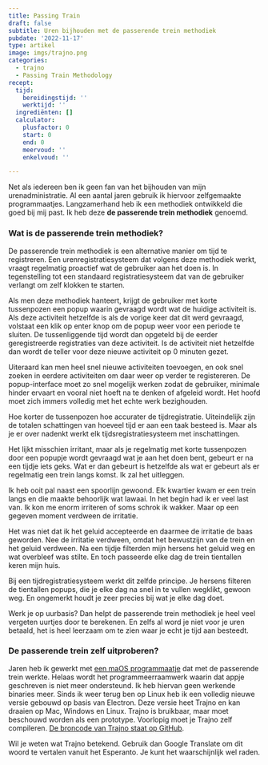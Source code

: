 ```yaml
---
title: Passing Train
draft: false
subtitle: Uren bijhouden met de passerende trein methodiek
pubdate: '2022-11-17'
type: artikel
image: imgs/trajno.png
categories:
  - trajno
  - Passing Train Methodology
recept:
  tijd:
    bereidingstijd: ''
    werktijd: ''
  ingrediënten: []
  calculator:
    plusfactor: 0
    start: 0
    end: 0
    meervoud: ''
    enkelvoud: ''

---
```


Net als iedereen ben ik geen fan van het bijhouden van mijn urenadministratie. Al een aantal jaren gebruik ik hiervoor zelfgemaakte programmaatjes. Langzamerhand heb ik een methodiek ontwikkeld die goed bij mij past. Ik heb deze  **de passerende trein methodiek** genoemd.

### Wat is de passerende trein methodiek?

De passerende trein methodiek is een alternative manier om tijd te registreren. Een urenregistratiesysteem dat volgens deze methodiek werkt, vraagt regelmatig proactief wat de gebruiker aan het doen is. In tegenstelling tot een standaard registratiesysteem dat van de gebruiker verlangt om zelf klokken te starten.

Als men deze methodiek hanteert, krijgt de gebruiker met korte tussenpozen een popup waarin gevraagd wordt wat de huidige activiteit is. Als deze activiteit hetzelfde is als de vorige keer dat dit werd gevraagd, volstaat een klik op enter knop om de popup weer voor een periode te sluiten. De tussenliggende tijd wordt dan opgeteld bij de eerder geregistreerde registraties van deze activiteit. Is de activiteit niet hetzelfde dan wordt de teller voor deze nieuwe activiteit op 0 minuten gezet. 

Uiteraard kan men heel snel nieuwe activiteiten toevoegen, en ook snel zoeken in eerdere activiteiten om daar weer op verder te registereren. De popup-interface moet zo snel mogelijk werken zodat de gebruiker, minimale hinder ervaart en vooral niet hoeft na te denken of afgeleid wordt. Het hoofd moet zich immers volledig met het echte werk bezighouden.

Hoe korter de tussenpozen hoe accurater de tijdregistratie. Uiteindelijk zijn de totalen schattingen van hoeveel tijd er aan een taak besteed is. Maar als je er over nadenkt werkt elk tijdsregistratiesysteem met inschattingen.

Het lijkt misschien irritant, maar als je regelmatig met korte tussenpozen door een popupje wordt gevraagd wat je aan het doen bent, gebeurt er na een tijdje iets geks. Wat er dan gebeurt is hetzelfde als wat er gebeurt als er regelmatig een trein langs komst. Ik zal het uitleggen.

Ik heb ooit pal naast een spoorlijn gewoond. Elk kwartier kwam er een trein langs en die maakte behoorlijk wat lawaai. In het begin had ik er veel last van. Ik kon me enorm irriteren of soms schrok ik wakker. Maar op een gegeven moment verdween de irritatie.

Het was niet dat ik het geluid accepteerde en daarmee de irritatie de baas geworden. Nee de irritatie verdween, omdat het bewustzijn van de trein en het geluid verdween. Na een tijdje filterden mijn hersens het geluid weg en wat overbleef was stilte. En toch passeerde elke dag de trein tientallen keren mijn huis.

Bij een tijdregistratiesysteem werkt dit zelfde principe. Je hersens filteren de tientallen popups, die je elke dag na snel in te vullen wegklikt, gewoon weg. En ongemerkt houdt je zeer precies bij wat je elke dag doet.

Werk je op uurbasis? Dan helpt de passerende trein methodiek je heel veel vergeten uurtjes door te berekenen. En zelfs al word je niet voor je uren betaald, het is heel leerzaam om te zien waar je echt je tijd aan besteedt.

### De passerende trein zelf uitproberen?

Jaren heb ik gewerkt met [een maOS programmaatje](https://github.com/passing-train/tempo) dat met de passerende trein werkte. Helaas wordt het programmeerraamwerk waarin dat appje geschreven is niet meer ondersteund. Ik heb hiervan geen werkende binaries meer. Sinds ik weer terug ben op Linux heb ik een volledig nieuwe versie gebouwd op basis van Electron. Deze versie heet Trajno en kan draaien op Mac, Windows en Linux. Trajno is bruikbaar, maar moet beschouwd worden als een prototype. Voorlopig moet je Trajno zelf compileren. [De broncode van Trajno staat op GitHub](https://github.com/passing-train/trajno).

Wil je weten wat Trajno betekend. Gebruik dan Google Translate om dit woord te vertalen vanuit het Esperanto. Je kunt het waarschijnlijk wel raden.



